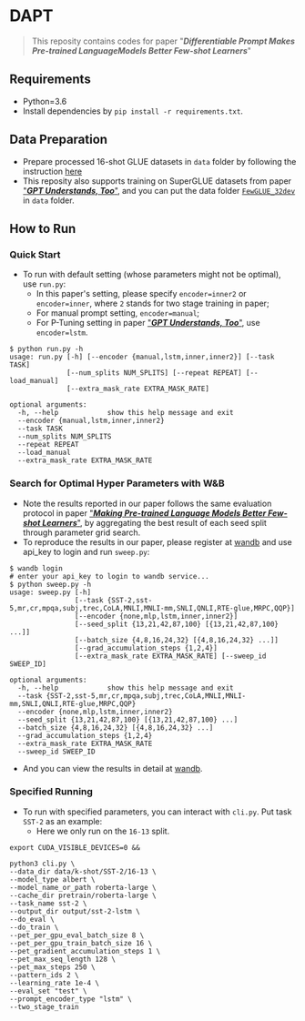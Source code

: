 # DAPT
> This reposity contains codes for paper "**_Differentiable Prompt Makes Pre-trained LanguageModels Better Few-shot Learners_**"
## Requirements
- Python=3.6
- Install dependencies by `pip install -r requirements.txt`.
## Data Preparation
- Prepare processed 16-shot GLUE datasets in `data` folder by following the instruction [here](https://github.com/princeton-nlp/LM-BFF#prepare-the-data)
- This reposity also supports training on SuperGLUE datasets from paper ["**_GPT Understands, Too_**"](https://arxiv.org/abs/2103.10385), and you can put the data folder [`FewGLUE_32dev`](https://github.com/THUDM/P-tuning/tree/main/FewGLUE_32dev) in `data` folder.
## How to Run
### Quick Start
- To run with default setting (whose parameters might not be optimal), use `run.py`:
  - In this paper's setting, please specify `encoder=inner2` or `encoder=inner`, where `2` stands for two stage training in paper;
  - For manual prompt setting, `encoder=manual`;
  - For P-Tuning setting in paper ["**_GPT Understands, Too_**"](https://arxiv.org/abs/2103.10385), use `encoder=lstm`.
```
$ python run.py -h
usage: run.py [-h] [--encoder {manual,lstm,inner,inner2}] [--task TASK]
              [--num_splits NUM_SPLITS] [--repeat REPEAT] [--load_manual]
              [--extra_mask_rate EXTRA_MASK_RATE]

optional arguments:
  -h, --help            show this help message and exit
  --encoder {manual,lstm,inner,inner2}
  --task TASK
  --num_splits NUM_SPLITS
  --repeat REPEAT
  --load_manual
  --extra_mask_rate EXTRA_MASK_RATE
```
### Search for Optimal Hyper Parameters with W&B
- Note the results reported in our paper follows the same evaluation protocol in paper ["**_Making Pre-trained Language Models Better Few-shot Learners_**"](https://arxiv.org/pdf/2012.15723.pdf), by aggregating the best result of each seed split through parameter grid search.
- To reproduce the results in our paper, please register at [wandb](https://wandb.ai/) and use api_key to login and run `sweep.py`:
```
$ wandb login
# enter your api_key to login to wandb service...
$ python sweep.py -h
usage: sweep.py [-h]
                [--task {SST-2,sst-5,mr,cr,mpqa,subj,trec,CoLA,MNLI,MNLI-mm,SNLI,QNLI,RTE-glue,MRPC,QQP}]
                [--encoder {none,mlp,lstm,inner,inner2}]
                [--seed_split {13,21,42,87,100} [{13,21,42,87,100} ...]]
                [--batch_size {4,8,16,24,32} [{4,8,16,24,32} ...]]
                [--grad_accumulation_steps {1,2,4}]
                [--extra_mask_rate EXTRA_MASK_RATE] [--sweep_id SWEEP_ID]

optional arguments:
  -h, --help            show this help message and exit
  --task {SST-2,sst-5,mr,cr,mpqa,subj,trec,CoLA,MNLI,MNLI-mm,SNLI,QNLI,RTE-glue,MRPC,QQP}
  --encoder {none,mlp,lstm,inner,inner2}
  --seed_split {13,21,42,87,100} [{13,21,42,87,100} ...]
  --batch_size {4,8,16,24,32} [{4,8,16,24,32} ...]
  --grad_accumulation_steps {1,2,4}
  --extra_mask_rate EXTRA_MASK_RATE
  --sweep_id SWEEP_ID
```
- And you can view the results in detail at [wandb](https://wandb.ai/).
### Specified Running
- To run with specified parameters, you can interact with `cli.py`. Put task `SST-2` as an example:
  - Here we only run on the `16-13` split.
```
export CUDA_VISIBLE_DEVICES=0 &&

python3 cli.py \
--data_dir data/k-shot/SST-2/16-13 \
--model_type albert \
--model_name_or_path roberta-large \
--cache_dir pretrain/roberta-large \
--task_name sst-2 \
--output_dir output/sst-2-lstm \
--do_eval \
--do_train \
--pet_per_gpu_eval_batch_size 8 \
--pet_per_gpu_train_batch_size 16 \
--pet_gradient_accumulation_steps 1 \
--pet_max_seq_length 128 \
--pet_max_steps 250 \
--pattern_ids 2 \
--learning_rate 1e-4 \
--eval_set "test" \
--prompt_encoder_type "lstm" \
--two_stage_train
```
